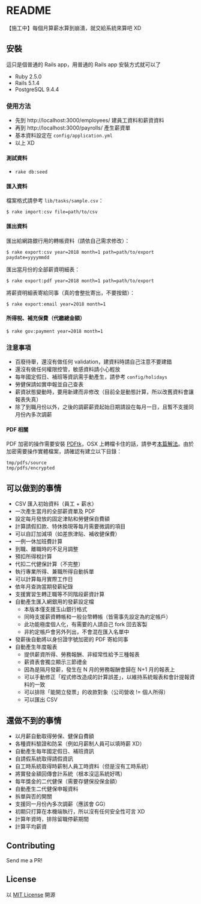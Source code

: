 # README

【施工中】每個月算薪水算到崩潰，就交給系統來算吧 XD

## 安裝
這只是個普通的 Rails app，用普通的 Rails app 安裝方式就可以了

- Ruby 2.5.0
- Rails 5.1.4
- PostgreSQL 9.4.4

### 使用方法
- 先到 http://localhost:3000/employees/ 建員工資料和薪資資料
- 再到 http://localhost:3000/payrolls/ 產生薪資單
- 基本資料設定在 `config/application.yml`
- 以上 XD

#### 測試資料
- `rake db:seed`

#### 匯入資料

檔案格式請參考 `lib/tasks/sample.csv`：

`$ rake import:csv file=path/to/csv`

#### 匯出資料

匯出給網路銀行用的轉帳資料（請依自己需求修改）：

`$ rake export:csv year=2018 month=1 path=path/to/export paydate=yyyymmdd`

匯出當月份的全部薪資明細表：

`$ rake export:pdf year=2018 month=1 path=path/to/export`

將薪資明細表寄給同事（真的會整批寄出，不要按錯）：

`$ rake export:email year=2018 month=1`

#### 所得稅、補充保費（代繳總金額）

`$ rake gov:payment year=2018 month=1`

### 注意事項
- 百廢待舉，還沒有做任何 validation，建資料時請自己注意不要建錯
- 還沒有做任何權限控管，敏感資料請小心輕放
- 每年國定假日、補班等資訊需手動產生，請參考 `config/holidays`
- 勞健保請如實申報並自己查表
- 薪資狀態變動時，要用新建而非修改（目前全是動態計算，所以改舊資料會讓報表失真）
- 除了到職月份以外，之後的調薪薪資起始日期請設在每月一日，且暫不支援同月份內多次調薪

#### PDF 相關

PDF 加密的操作需要安裝 [PDFtk](https://www.pdflabs.com/tools/pdftk-the-pdf-toolkit/)，OSX 上轉檔卡住的話，請參考[本篇解法](https://stackoverflow.com/questions/39750883/pdftk-hanging-on-macos-sierra)。由於加密需要操作實體檔案，請確認有建立以下目錄：

```
tmp/pdfs/source
tmp/pdfs/encrypted
``` 

## 可以做到的事情
- CSV 匯入初始資料（員工 + 薪水）
- 一次產生當月的全部薪資單及 PDF
- 設定每月發放的固定津貼和勞健保自費額
- 計算請假扣款、特休換現等每月需要微調的項目
- 可以自訂加減項（如差旅津貼、補收健保費）
- 一例一休加班費計算
- 到職、離職時的不足月調整
- 預扣所得稅計算
- 代扣二代健保計算（不完整）
- 執行專業所得、兼職所得自動拆單
- 可以計算每月實際工作日
- 依年月查詢當期發薪紀錄
- 支援實習生轉正職等不同階段薪資計算
- 自動產生匯入網銀用的發薪設定檔
	- 本版本僅支援玉山銀行格式
	- 同時支援薪資轉帳和一般台幣轉帳（皆需事先設定為約定帳戶）
	- 此功能極度個人化，有需要的人請自己 fork 回去客製
	- 非約定帳戶會另外列出，不會混在匯入名單中
- 發薪後自動將以身份證字號加密的 PDF 寄給同事
- 自動產生年度報表
	- 提供薪資所得、勞務報酬、非經常性給予三種報表
	- 薪資表會獨立顯示三節禮金
	- 因為是隔月發薪，發生在 N 月的勞務報酬會歸在 N+1 月的報表上
	- 可以手動修正「程式修改造成的計算誤差」，以維持系統報表和會計提報資料的一致
	- 可以排除「能開立發票」的收款對象（公司營收 != 個人所得） 
	- 可以匯出 CSV

## 還做不到的事情

- 以月薪自動取得勞保、健保自費額
- 各種資料驗證和防呆（例如月薪制人員可以填時薪 XD）
- 自動產生每年國定假日、補班資訊
- 自請假系統取得請假資訊
- 自工時系統取得時薪制人員工時資料（但是沒有工時系統）
- 將實發金額回傳會計系統（根本沒這系統好嗎） 
- 每年獎金的二代健保（需要存健保投保金額）
- 自動產生二代健保申報資料
- 拆單與否的開關
- 支援同一月份內多次調薪（應該會 GG）
- 初期只打算在本機端執行，所以沒有任何安全性可言 XD
- 計算年資時，排除留職停薪期間
- 計算平均薪資

## Contributing
Send me a PR!

## License
以 [MIT License](http://opensource.org/licenses/MIT) 開源